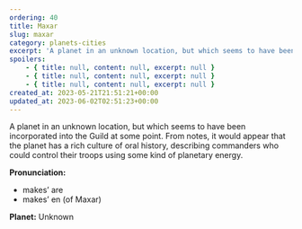 ```yaml
---
ordering: 40
title: Maxar
slug: maxar
category: planets-cities
excerpt: 'A planet in an unknown location, but which seems to have been incorporated into the Guild at some po...'
spoilers:
    - { title: null, content: null, excerpt: null }
    - { title: null, content: null, excerpt: null }
    - { title: null, content: null, excerpt: null }
created_at: 2023-05-21T21:51:21+00:00
updated_at: 2023-06-02T02:51:23+00:00
---
```

A planet in an unknown location, but which seems to have been incorporated into the Guild at some point. From notes, it would appear that the planet has a rich culture of oral history, describing commanders who could control their troops using some kind of planetary energy.

**Pronunciation:**
- makes’ are
- makes’ en (of Maxar)

**Planet:**
Unknown